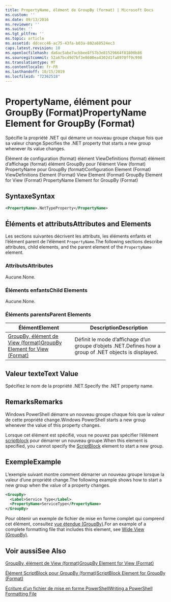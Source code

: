 ```yaml
---
title: PropertyName, élément de GroupBy (format) | Microsoft Docs
ms.custom: ''
ms.date: 09/13/2016
ms.reviewer: ''
ms.suite: ''
ms.tgt_pltfrm: ''
ms.topic: article
ms.assetid: ddcecc46-ac75-43fa-b03a-802a68524ec3
caps.latest.revision: 10
ms.openlocfilehash: da6ac5abe7acbbee8f57b3e81529664f81800b86
ms.sourcegitcommit: 52a67bcd9d7bf3e8600ea4302d1fa8970ff9c998
ms.translationtype: MT
ms.contentlocale: fr-FR
ms.lasthandoff: 10/15/2019
ms.locfileid: "72362518"
---
```

# <a name="propertyname-element-for-groupby-format"></a><span data-ttu-id="0d6c3-102">PropertyName, élément pour GroupBy (Format)</span><span class="sxs-lookup"><span data-stu-id="0d6c3-102">PropertyName Element for GroupBy (Format)</span></span>

<span data-ttu-id="0d6c3-103">Spécifie la propriété .NET qui démarre un nouveau groupe chaque fois que sa valeur change.</span><span class="sxs-lookup"><span data-stu-id="0d6c3-103">Specifies the .NET property that starts a new group whenever its value changes.</span></span>

<span data-ttu-id="0d6c3-104">Élément de configuration (format) élément ViewDefinitions (format) élément d’affichage (format) élément GroupBy pour l’élément View (format) PropertyName pour GroupBy (format)</span><span class="sxs-lookup"><span data-stu-id="0d6c3-104">Configuration Element (Format) ViewDefinitions Element (Format) View Element (Format) GroupBy Element for View (Format) PropertyName Element for GroupBy (Format)</span></span>

## <a name="syntax"></a><span data-ttu-id="0d6c3-105">Syntaxe</span><span class="sxs-lookup"><span data-stu-id="0d6c3-105">Syntax</span></span>

```xml
<PropertyName>.NetTypeProperty</PropertyName>
```

## <a name="attributes-and-elements"></a><span data-ttu-id="0d6c3-106">Éléments et attributs</span><span class="sxs-lookup"><span data-stu-id="0d6c3-106">Attributes and Elements</span></span>

<span data-ttu-id="0d6c3-107">Les sections suivantes décrivent les attributs, les éléments enfants et l’élément parent de l’élément `PropertyName`.</span><span class="sxs-lookup"><span data-stu-id="0d6c3-107">The following sections describe attributes, child elements, and the parent element of the `PropertyName` element.</span></span>

### <a name="attributes"></a><span data-ttu-id="0d6c3-108">Attributs</span><span class="sxs-lookup"><span data-stu-id="0d6c3-108">Attributes</span></span>

<span data-ttu-id="0d6c3-109">Aucune.</span><span class="sxs-lookup"><span data-stu-id="0d6c3-109">None.</span></span>

### <a name="child-elements"></a><span data-ttu-id="0d6c3-110">Éléments enfants</span><span class="sxs-lookup"><span data-stu-id="0d6c3-110">Child Elements</span></span>

<span data-ttu-id="0d6c3-111">Aucune.</span><span class="sxs-lookup"><span data-stu-id="0d6c3-111">None.</span></span>

### <a name="parent-elements"></a><span data-ttu-id="0d6c3-112">Éléments parents</span><span class="sxs-lookup"><span data-stu-id="0d6c3-112">Parent Elements</span></span>

|<span data-ttu-id="0d6c3-113">Élément</span><span class="sxs-lookup"><span data-stu-id="0d6c3-113">Element</span></span>|<span data-ttu-id="0d6c3-114">Description</span><span class="sxs-lookup"><span data-stu-id="0d6c3-114">Description</span></span>|
|-------------|-----------------|
|[<span data-ttu-id="0d6c3-115">GroupBy, élément de View (format)</span><span class="sxs-lookup"><span data-stu-id="0d6c3-115">GroupBy Element for View (Format)</span></span>](./groupby-element-for-view-format.md)|<span data-ttu-id="0d6c3-116">Définit le mode d’affichage d’un groupe d’objets .NET.</span><span class="sxs-lookup"><span data-stu-id="0d6c3-116">Defines how a group of .NET objects is displayed.</span></span>|

## <a name="text-value"></a><span data-ttu-id="0d6c3-117">Valeur texte</span><span class="sxs-lookup"><span data-stu-id="0d6c3-117">Text Value</span></span>

<span data-ttu-id="0d6c3-118">Spécifiez le nom de la propriété .NET.</span><span class="sxs-lookup"><span data-stu-id="0d6c3-118">Specify the .NET property name.</span></span>

## <a name="remarks"></a><span data-ttu-id="0d6c3-119">Remarks</span><span class="sxs-lookup"><span data-stu-id="0d6c3-119">Remarks</span></span>

<span data-ttu-id="0d6c3-120">Windows PowerShell démarre un nouveau groupe chaque fois que la valeur de cette propriété change.</span><span class="sxs-lookup"><span data-stu-id="0d6c3-120">Windows PowerShell starts a new group whenever the value of this property changes.</span></span>

<span data-ttu-id="0d6c3-121">Lorsque cet élément est spécifié, vous ne pouvez pas spécifier l’élément [scriptblock](./scriptblock-element-for-groupby-format.md) pour démarrer un nouveau groupe.</span><span class="sxs-lookup"><span data-stu-id="0d6c3-121">When this element is specified, you cannot specify the [ScriptBlock](./scriptblock-element-for-groupby-format.md) element to start a new group.</span></span>

## <a name="example"></a><span data-ttu-id="0d6c3-122">Exemple</span><span class="sxs-lookup"><span data-stu-id="0d6c3-122">Example</span></span>

<span data-ttu-id="0d6c3-123">L’exemple suivant montre comment démarrer un nouveau groupe lorsque la valeur d’une propriété change.</span><span class="sxs-lookup"><span data-stu-id="0d6c3-123">The following example shows how to start a new group when the value of a property changes.</span></span>

```xml
<GroupBy>
  <Label>Service Type</Label>
  <PropertyName>ServiceType</PropertyName>
</GroupBy>

```

<span data-ttu-id="0d6c3-124">Pour obtenir un exemple de fichier de mise en forme complet qui comprend cet élément, consultez [vue étendue (GroupBy)](./wide-view-groupby.md).</span><span class="sxs-lookup"><span data-stu-id="0d6c3-124">For an example of a complete formatting file that includes this element, see [Wide View (GroupBy)](./wide-view-groupby.md).</span></span>

## <a name="see-also"></a><span data-ttu-id="0d6c3-125">Voir aussi</span><span class="sxs-lookup"><span data-stu-id="0d6c3-125">See Also</span></span>

[<span data-ttu-id="0d6c3-126">GroupBy, élément de View (format)</span><span class="sxs-lookup"><span data-stu-id="0d6c3-126">GroupBy Element for View (Format)</span></span>](./groupby-element-for-view-format.md)

[<span data-ttu-id="0d6c3-127">Élément ScriptBlock pour GroupBy (format)</span><span class="sxs-lookup"><span data-stu-id="0d6c3-127">ScriptBlock Element for GroupBy (Format)</span></span>](./scriptblock-element-for-groupby-format.md)

[<span data-ttu-id="0d6c3-128">Écriture d’un fichier de mise en forme PowerShell</span><span class="sxs-lookup"><span data-stu-id="0d6c3-128">Writing a PowerShell Formatting File</span></span>](./writing-a-powershell-formatting-file.md)
